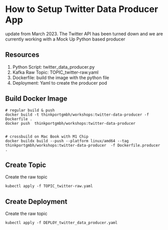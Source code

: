 # How to Setup Twitter Data Producer App

update from March 2023. The Twitter API has been turned down and we are currently working with a Mock Up Python based producer

## Resources

1. Python Script: twitter_data_producer.py
2. Kafka Raw Topic: TOPIC_twitter-raw.yaml
3. Dockerfile: build the image with the python file
4. Deployment: Yaml to create the producer pod

## Build Docker Image

```
# regular build & push
docker build -t thinkportgmbh/workshops:twitter-data-producer -f Dockerfile .
docker push  thinkportgmbh/workshops:twitter-data-producer


# crossbuild on Mac Book with M1 Chip
docker buildx build --push --platform linux/amd64 --tag thinkportgmbh/workshops:twitter-data-producer  -f Dockerfile.producer .
```

## Create Topic

Create the raw topic

```
kubectl apply -f TOPIC_twitter-raw.yaml
```

## Create Deployment

Create the raw topic

```
kubectl apply -f DEPLOY_twitter_data_producer.yaml
```
